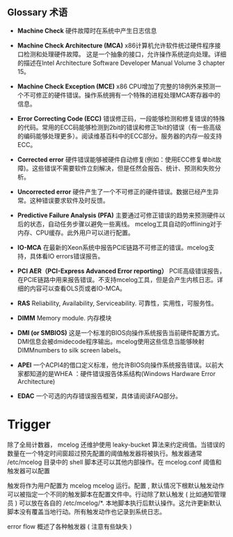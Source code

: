 

## Glossary 术语

- **Machine Check**
硬件故障时在系统中产生日志信息

- **Machine Check Architecture (MCA)**
x86计算机允许软件统过硬件程序接口检测和处理硬件故障。
这是一个抽象的接口，允许操作系统逆向处理。详细的描述在Intel Architecture Software Developer Manual Volume 3 chapter 15。

- **Machine Check Exception (MCE)**
x86 CPU增加了完整的18例外来预测一个不可修正的硬件错误。操作系统拥有一个特殊的进程处理MCA寄存器中的信息。

- **Error Correcting Code (ECC)**
错误修正码，一段能够检测和修复错误的特殊的代码。常用的ECC码能够检测到2bit的错误和修正1bit的错误（有一些高级的编码能够处理更多）。阅读维基百科中的ECC部分。服务器的内存一般支持ECC。

- **Corrected error**
硬件错误能够被硬件自动修复(例如：使用ECC修复单bit故障)。这些错误不需要软件立刻解决，但是任然会报告、统计、预测和失败分析。

- **Uncorrected error**
硬件产生了一个不可修正的硬件错误。数据已经产生异常。这种错误要求软件及时反馈。

- **Predictive Failure Analysis (PFA)**
主要通过可修正错误的趋势来预测硬件以后的状态，自动任务步骤以避免一些离线。
mcelog工具自动的offlining对于内存、CPU缓存。此外用户可以进行配置。

- **IO-MCA**
在最新的Xeon系统中报告PCIE链路不可修正的错误。mcelog支持，具体看IO errors错误报告。

- **PCI AER（PCI-Express Advanced Error reporting）**
PCIE高级错误报告，在PCIE链路中用来报告错误。不支持mcelog工具，但是会产生内核日志。详细的内容可以查看OLS页或者IO-MCA。

- **RAS**
Reliability, Availability, Serviceability.
可靠性，实用性，可服务性。

- **DIMM**
Memory module.
内存模块

- **DMI (or SMBIOS)**
这是一个标准的BIOS向操作系统报告当前硬件配置方式。DMI信息会被dmidecode程序输出。mcelog使用这些信息当能够映射DIMMnumbers to silk screen labels。

- **APEI**
一个ACPI4的借口定义标准，他允许BIOS向操作系统报告错误。以前大家都知道的是WHEA ：硬件错误报告体系结构(Windows Hardware Error Architecture) 

- **EDAC**
一个可选的内存错误报告框架，具体请阅读FAQ部分。

# Trigger

除了全局计数器， mcelog 还维护使用 leaky-bucket 算法来约定阀值。当错误的数量在一个特定时间窗超过预先配置的阈值触发器将被执行。触发器通常 /etc/mcelog 目录中的 shell 脚本还可以其他内部操作。在 mcelog.conf 阈值和触发器可以配置

触发将作为用户配置为 mcelog mcelog 运行。配置 , 默认情况下根默认触发动作可以被指定一个不同的触发脚本在配置文件中。行动除了默认触发 ( 比如通知管理员 ) 可以放在各自的 /etc/mcelog/*. 本地脚本执行后默认操作。这允许更新默认脚本没有覆盖当地行动。所有触发动作也记录到系统日志。

  error flow 概述了各种触发器 ( 注意有些缺失 )
